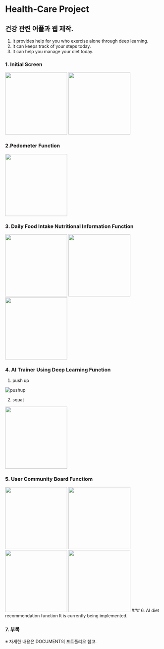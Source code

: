 # Health-Care Project
## 건강 관련 어플과 웹 제작.
1. It provides help for you who exercise alone through deep learning.
2. It can keeps track of your steps today.
3. It can help you manage your diet today.

### 1. Initial Screen
<p>
<img src = "https://user-images.githubusercontent.com/49589578/112152765-fbbbce80-8c25-11eb-9948-2f8ddfb00555.jpg" width="200px">
<img src = "https://user-images.githubusercontent.com/49589578/112152761-fb233800-8c25-11eb-9acd-b1e89f8c75c6.jpg" width="200px">
</p>

### 2.Pedometer Function
<img src = "https://user-images.githubusercontent.com/49589578/112153032-3a518900-8c26-11eb-8cbc-4c5792767bfb.jpg" width="200px">
<!--![ped](https://user-images.githubusercontent.com/49589578/112153032-3a518900-8c26-11eb-8cbc-4c5792767bfb.jpg)-->

### 3. Daily Food Intake Nutritional Information Function
<img src = "ttps://user-images.githubusercontent.com/49589578/112152810-07a79080-8c26-11eb-9cc7-9a383b780d96.jpg" width="200px">
<img src = "https://user-images.githubusercontent.com/49589578/112152815-08d8bd80-8c26-11eb-9230-bb0f5a52717f.jpg" width="200px">
<img src = "https://user-images.githubusercontent.com/49589578/112152816-09715400-8c26-11eb-8d92-6eaa266d483a.jpg" width="200px">

<!--
![food](https://user-images.githubusercontent.com/49589578/112152810-07a79080-8c26-11eb-9cc7-9a383b780d96.jpg)
![food2](https://user-images.githubusercontent.com/49589578/112152815-08d8bd80-8c26-11eb-9230-bb0f5a52717f.jpg)
![food3](https://user-images.githubusercontent.com/49589578/112152816-09715400-8c26-11eb-8d92-6eaa266d483a.jpg)
-->

### 4. AI Trainer Using Deep Learning Function
1. push up

![pushup](https://user-images.githubusercontent.com/49589578/112151304-6b30be80-8c24-11eb-88d3-d74173ec1a00.gif)

2. squat
<img src = "https://user-images.githubusercontent.com/49589578/112473827-33f01800-8db2-11eb-9d66-3a6b4cd467e6.jpg" width="200px">

### 5. User Community Board Functiom
<img src = "https://user-images.githubusercontent.com/49589578/112150165-2193a400-8c23-11eb-888d-2cebc2ec9098.jpg" width="200px">
<img src = "https://user-images.githubusercontent.com/49589578/112151154-43415b00-8c24-11eb-9601-e0080d19c807.jpg" width="200px">
<img src = "https://user-images.githubusercontent.com/49589578/112151155-43415b00-8c24-11eb-9478-13fd7d369e89.jpg" width="200px">
<img src = "https://user-images.githubusercontent.com/49589578/112151159-43d9f180-8c24-11eb-90e5-f6112819474a.jpg" width="200px">
<!--
![board1](https://user-images.githubusercontent.com/49589578/112150165-2193a400-8c23-11eb-888d-2cebc2ec9098.jpg)
![b2](https://user-images.githubusercontent.com/49589578/112151154-43415b00-8c24-11eb-9601-e0080d19c807.jpg)
![b3](https://user-images.githubusercontent.com/49589578/112151155-43415b00-8c24-11eb-9478-13fd7d369e89.jpg)
![b4](https://user-images.githubusercontent.com/49589578/112151159-43d9f180-8c24-11eb-90e5-f6112819474a.jpg)
-->
### 6. AI diet recommendation function
It is currently being implemented.

### 7. 부록
※ 자세한 내용은 DOCUMENT의 포트폴리오 참고.
